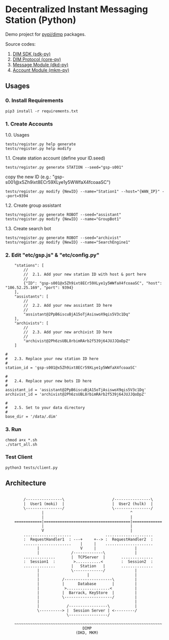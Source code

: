 # Decentralized Instant Messaging Station (Python)

Demo project for [pypi/dimp](https://pypi.org/project/dimp/) packages.

Source codes:

1. [DIM SDK (sdk-py)](https://github.com/dimchat/sdk-py)
2. [DIM Protocol (core-py)](https://github.com/dimchat/core-py)
3. [Message Module (dkd-py)](https://github.com/dimchat/dkd-py)
4. [Account Module (mkm-py)](https://github.com/dimchat/mkm-py)

## Usages

### 0. Install Requirements

```
pip3 install -r requirements.txt
```

### 1. Create Accounts

1.0. Usages

```
tests/register.py help generate
tests/register.py help modify
```

1.1. Create station account (define your ID.seed)

```
tests/register.py generate STATION --seed="gsp-s001"
```

copy the new ID (e.g.: "gsp-s001@x5Zh9ixt8ECr59XLye1y5WWfaX4fcoaaSC")

```
tests/register.py modify {NewID} --name="Station1" --host="{WAN_IP}" --port=9394
```

1.2. Create group assistant

```
tests/register.py generate ROBOT --seed="assistant"
tests/register.py modify {NewID} --name="GroupBot1"
```

1.3. Create search bot

```
tests/register.py generate ROBOT --seed="archivist"
tests/register.py modify {NewID} --name="SearchEngine1"
```

### 2. Edit "etc/gsp.js" & "etc/config.py"

```
    "stations": [
        //
        //  2.1. Add your new station ID with host & port here
        //
        {"ID": "gsp-s001@x5Zh9ixt8ECr59XLye1y5WWfaX4fcoaaSC", "host": "106.52.25.169", "port": 9394}
    ],
    "assistants": [
        //
        //  2.2. Add your new assistant ID here
        //
        "assistant@2PpB6iscuBjA15oTjAsiswoX9qis5V3c1Dq"
    ],
    "archivists": [
        //
        //  2.3. Add your new archivist ID here
        //
        "archivist@2Ph6zsUBL8rbimRArb2f539j64JUJJQoDpZ"
    ]
```

```
#
#   2.3. Replace your new station ID here
#
station_id = 'gsp-s001@x5Zh9ixt8ECr59XLye1y5WWfaX4fcoaaSC'

#
#   2.4. Replace your new bots ID here
#
assistant_id = 'assistant@2PpB6iscuBjA15oTjAsiswoX9qis5V3c1Dq'
archivist_id = 'archivist@2Ph6zsUBL8rbimRArb2f539j64JUJJQoDpZ'

#
#   2.5. Set to your data directory
#
base_dir = '/data/.dim'
```

### 3. Run

```
chmod a+x *.sh
./start_all.sh
```

### Test Client

```
python3 tests/client.py
```

## Architecture

```

        /----------------\                     /----------------\
        |  User1 (moki)  |                     |  User2 (hulk)  |
        \----------------/                     \----------------/
                |                                      ^
                |                                      |
    ============|======================================|=============
                |                                      |
                V                                      |
        .....................               .....................
        :  RequestHandler1  : ---+     +--> :  RequestHandler2  :
        .....................    |     |    .....................
              |                  V     |                 |
              |              /-------------\             |
        ..............       |  TCPServer  |       ..............
        :  Session1  :        >...........<        :  Session2  :
        ..............       |   Station   |       ..............
              |              \-------------/             |
              |                     |                    |
              |          /---------------------\         |
              |          |      Database       |         |
              |           >...................<          |
              |          |  Barrack, KeyStore  |         |
              |          \---------------------/         |
              |                                          |
              |            /-----------------\           |
              \----------> |  Session Server | <---------/
                           \-----------------/
    
    ~~~~~~~~~~~~~~~~~~~~~~~~~~~~~~~~~~~~~~~~~~~~~~~~~~~~~~~~~~~~~~~~~
                                  DIMP
                               (DKD, MKM)
    
```
